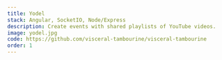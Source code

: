 ```yaml
---
title: Yodel
stack: Angular, SocketIO, Node/Express 
description: Create events with shared playlists of YouTube videos.
image: yodel.jpg
code: https://github.com/visceral-tambourine/visceral-tambourine
order: 1
---
```

